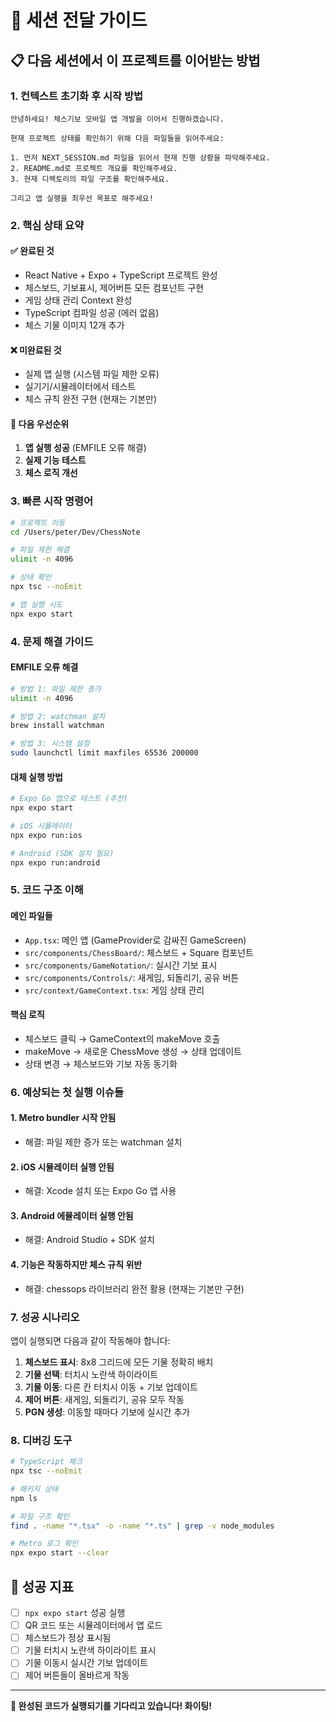 # 🔄 세션 전달 가이드

## 📋 다음 세션에서 이 프로젝트를 이어받는 방법

### 1. 컨텍스트 초기화 후 시작 방법

```
안녕하세요! 체스기보 모바일 앱 개발을 이어서 진행하겠습니다.

현재 프로젝트 상태를 확인하기 위해 다음 파일들을 읽어주세요:

1. 먼저 NEXT_SESSION.md 파일을 읽어서 현재 진행 상황을 파악해주세요.
2. README.md로 프로젝트 개요를 확인해주세요.  
3. 현재 디렉토리의 파일 구조를 확인해주세요.

그리고 앱 실행을 최우선 목표로 해주세요!
```

### 2. 핵심 상태 요약

#### ✅ 완료된 것
- React Native + Expo + TypeScript 프로젝트 완성
- 체스보드, 기보표시, 제어버튼 모든 컴포넌트 구현
- 게임 상태 관리 Context 완성  
- TypeScript 컴파일 성공 (에러 없음)
- 체스 기물 이미지 12개 추가

#### ❌ 미완료된 것
- 실제 앱 실행 (시스템 파일 제한 오류)
- 실기기/시뮬레이터에서 테스트
- 체스 규칙 완전 구현 (현재는 기본만)

#### 🎯 다음 우선순위
1. **앱 실행 성공** (EMFILE 오류 해결)
2. **실제 기능 테스트**
3. **체스 로직 개선**

### 3. 빠른 시작 명령어

```bash
# 프로젝트 이동
cd /Users/peter/Dev/ChessNote

# 파일 제한 해결
ulimit -n 4096

# 상태 확인
npx tsc --noEmit

# 앱 실행 시도
npx expo start
```

### 4. 문제 해결 가이드

#### EMFILE 오류 해결
```bash
# 방법 1: 파일 제한 증가
ulimit -n 4096

# 방법 2: watchman 설치
brew install watchman

# 방법 3: 시스템 설정
sudo launchctl limit maxfiles 65536 200000
```

#### 대체 실행 방법
```bash
# Expo Go 앱으로 테스트 (추천)
npx expo start

# iOS 시뮬레이터
npx expo run:ios

# Android (SDK 설치 필요)  
npx expo run:android
```

### 5. 코드 구조 이해

#### 메인 파일들
- `App.tsx`: 메인 앱 (GameProvider로 감싸진 GameScreen)
- `src/components/ChessBoard/`: 체스보드 + Square 컴포넌트
- `src/components/GameNotation/`: 실시간 기보 표시
- `src/components/Controls/`: 새게임, 되돌리기, 공유 버튼
- `src/context/GameContext.tsx`: 게임 상태 관리

#### 핵심 로직
- 체스보드 클릭 → GameContext의 makeMove 호출
- makeMove → 새로운 ChessMove 생성 → 상태 업데이트  
- 상태 변경 → 체스보드와 기보 자동 동기화

### 6. 예상되는 첫 실행 이슈들

#### 1. Metro bundler 시작 안됨
- 해결: 파일 제한 증가 또는 watchman 설치

#### 2. iOS 시뮬레이터 실행 안됨  
- 해결: Xcode 설치 또는 Expo Go 앱 사용

#### 3. Android 에뮬레이터 실행 안됨
- 해결: Android Studio + SDK 설치

#### 4. 기능은 작동하지만 체스 규칙 위반
- 해결: chessops 라이브러리 완전 활용 (현재는 기본만 구현)

### 7. 성공 시나리오

앱이 실행되면 다음과 같이 작동해야 합니다:

1. **체스보드 표시**: 8x8 그리드에 모든 기물 정확히 배치
2. **기물 선택**: 터치시 노란색 하이라이트
3. **기물 이동**: 다른 칸 터치시 이동 + 기보 업데이트
4. **제어 버튼**: 새게임, 되돌리기, 공유 모두 작동
5. **PGN 생성**: 이동할 때마다 기보에 실시간 추가

### 8. 디버깅 도구

```bash
# TypeScript 체크
npx tsc --noEmit

# 패키지 상태
npm ls

# 파일 구조 확인
find . -name "*.tsx" -o -name "*.ts" | grep -v node_modules

# Metro 로그 확인
npx expo start --clear
```

## 🎯 성공 지표

- [ ] `npx expo start` 성공 실행
- [ ] QR 코드 또는 시뮬레이터에서 앱 로드
- [ ] 체스보드가 정상 표시됨
- [ ] 기물 터치시 노란색 하이라이트 표시
- [ ] 기물 이동시 실시간 기보 업데이트
- [ ] 제어 버튼들이 올바르게 작동

---

**🚀 완성된 코드가 실행되기를 기다리고 있습니다! 화이팅!**